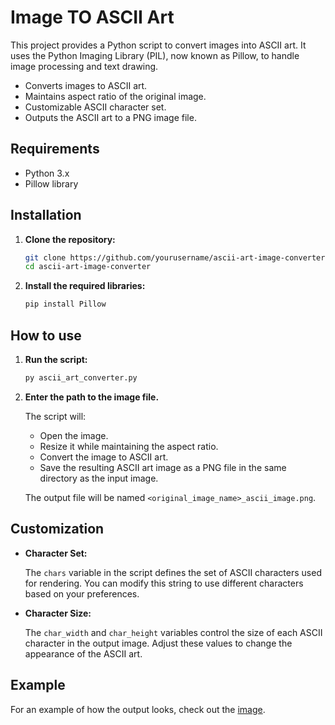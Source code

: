# Image TO ASCII Art

This project provides a Python script to convert images into ASCII art. It uses the Python Imaging Library (PIL), now known as Pillow, to handle image processing and text drawing.


- Converts images to ASCII art.
- Maintains aspect ratio of the original image.
- Customizable ASCII character set.
- Outputs the ASCII art to a PNG image file.


## Requirements

- Python 3.x
- Pillow library

## Installation

1. **Clone the repository:**

   ```sh
   git clone https://github.com/yourusername/ascii-art-image-converter.git
   cd ascii-art-image-converter
   ```

2. **Install the required libraries:**

   ```sh
   pip install Pillow
   ```

## How to use

1. **Run the script:**

   ```sh
   py ascii_art_converter.py
   ```

2. **Enter the path to the image file.**

   The script will:
   - Open the image.
   - Resize it while maintaining the aspect ratio.
   - Convert the image to ASCII art.
   - Save the resulting ASCII art image as a PNG file in the same directory as the input image.

   The output file will be named `<original_image_name>_ascii_image.png`.

## Customization

- **Character Set:**
  
  The `chars` variable in the script defines the set of ASCII characters used for rendering. You can modify this string to use different characters based on your preferences.

- **Character Size:**
  
  The `char_width` and `char_height` variables control the size of each ASCII character in the output image. Adjust these values to change the appearance of the ASCII art.

## Example

For an example of how the output looks, check out the [image](link-to-image).

